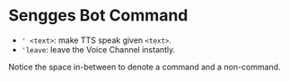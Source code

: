 # Sengges Bot Command

- `' <text>`: make TTS speak given `<text>`.
- `'leave`: leave the Voice Channel instantly.

Notice the space in-between to denote a command and a non-command.
